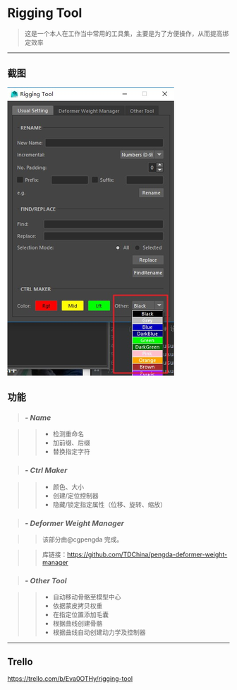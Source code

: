 # Rigging Tool

> 这是一个本人在工作当中常用的工具集，主要是为了方便操作，从而提高绑定效率

***
## 截图

![Rigging Tool](Picture/Screen%20Shot/2018.5.30.jpg)

##   功能

> ### *- Name*

>> - 检测重命名
>> - 加前缀、后缀
>> - 替换指定字符

> ### *- Ctrl Maker*

>> - 颜色、大小
>> - 创建/定位控制器
>> - 隐藏/锁定指定属性（位移、旋转、缩放）

> ### *- Deformer Weight Manager*

>> 该部分由@cgpengda 完成。

>> 库链接：https://github.com/TDChina/pengda-deformer-weight-manager

> ### *- Other Tool*

>> - 自动移动骨骼至模型中心
>> - 依据蒙皮拷贝权重
>> - 在指定位置添加毛囊
>> - 根据曲线创建骨骼
>> - 根据曲线自动创建动力学及控制器

***

## Trello

https://trello.com/b/Eva0OTHy/rigging-tool